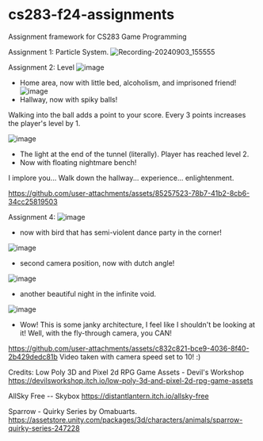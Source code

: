 # cs283-f24-assignments
Assignment framework for CS283 Game Programming


Assignment 1: Particle System. 
![Recording-20240903_155555](https://github.com/user-attachments/assets/1c96fa57-e71c-4f50-8c0d-94d72ea49baf)


Assignment 2: Level
![image](https://github.com/user-attachments/assets/099dd887-6330-40e2-999f-c981bcb19af2)
- Home area, now with little bed, alcoholism, and imprisoned friend!
![image](https://github.com/user-attachments/assets/fe5c4f5e-793d-40eb-92c1-122822590a39)
- Hallway, now with spiky balls!

Walking into the ball adds a point to your score. Every 3 points increases the player's level by 1.

![image](https://github.com/user-attachments/assets/fd63ee13-95a0-4cc6-8af7-c8add67d51cb)
- The light at the end of the tunnel (literally). Player has reached level 2.
- Now with floating nightmare bench!

I implore you... Walk down the hallway... experience... enlightenment. 

https://github.com/user-attachments/assets/85257523-78b7-41b2-8cb6-34cc25819503

Assignment 4: 
![image](https://github.com/user-attachments/assets/bbda3cc6-feaf-446e-8694-fdadca6ccd2b)
- now with bird that has semi-violent dance party in the corner!

![image](https://github.com/user-attachments/assets/f113fa08-f0c7-49a8-9c6b-093ead72c412)
- second camera position, now with dutch angle!

![image](https://github.com/user-attachments/assets/08961359-6988-4063-8f6e-b9f430e39997)
- another beautiful night in the infinite void.

![image](https://github.com/user-attachments/assets/f4db8dbe-5fd5-4876-9c71-e6dd1eb784a4)
- Wow! This is some janky architecture, I feel like I shouldn't be looking at it! Well, with the fly-through camera, you CAN!

https://github.com/user-attachments/assets/c832c821-bce9-4036-8f40-2b429dedc81b
Video taken with camera speed set to 10! :) 

Credits: 
Low Poly 3D and Pixel 2d RPG Game Assets - Devil's Workshop https://devilsworkshop.itch.io/low-poly-3d-and-pixel-2d-rpg-game-assets

AllSky Free -- Skybox
https://distantlantern.itch.io/allsky-free

Sparrow - Quirky Series by Omabuarts. 
https://assetstore.unity.com/packages/3d/characters/animals/sparrow-quirky-series-247228





